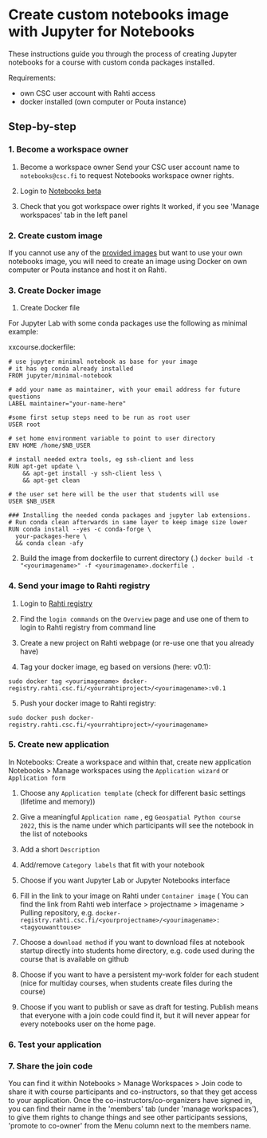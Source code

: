 # Create custom notebooks image with Jupyter for Notebooks 

These instructions guide you through the process of creating Jupyter notebooks for a course with custom conda packages installed. 

Requirements: 

* own CSC user account with Rahti access
* docker installed (own computer or Pouta instance)

## Step-by-step

### 1. Become a workspace owner

1. Become a workspace owner
Send your CSC user account name to `notebooks@csc.fi` to request Notebooks workspace owner rights.

2. Login to [Notebooks beta](https://notebooks-beta.rahtiapp.fi/welcome)

3. Check that you got workspace ower rights
It worked, if you see 'Manage workspaces' tab in the left panel

### 2. Create custom image

If you cannot use any of the [provided images](https://github.com/CSCfi/notebook-images/tree/master/builds) but want to use your own notebooks image, you will need to create an image using Docker on own computer or Pouta instance and host it on Rahti.

### 3. Create Docker image

1. Create Docker file

For Jupyter Lab with some conda packages use the following as minimal example:

xxcourse.dockerfile:

```text 
# use jupyter minimal notebook as base for your image
# it has eg conda already installed
FROM jupyter/minimal-notebook

# add your name as maintainer, with your email address for future questions
LABEL maintainer="your-name-here"

#some first setup steps need to be run as root user
USER root

# set home environment variable to point to user directory
ENV HOME /home/$NB_USER

# install needed extra tools, eg ssh-client and less
RUN apt-get update \
    && apt-get install -y ssh-client less \
    && apt-get clean

# the user set here will be the user that students will use 
USER $NB_USER

### Installing the needed conda packages and jupyter lab extensions. 
# Run conda clean afterwards in same layer to keep image size lower
RUN conda install --yes -c conda-forge \
  your-packages-here \
  && conda clean -afy

```

2. Build the image from dockerfile to current directory (.)
`docker build -t "<yourimagename>" -f <yourimagename>.dockerfile .`

### 4. Send your image to Rahti registry

1. Login to [Rahti registry](https://registry-console.rahti.csc.fi/)

2. Find the `login commands` on the `Overview` page and use one of them to login to Rahti registry from command line

3. Create a new project on Rahti webpage (or re-use one that you already have)

4. Tag your docker image, eg based on versions (here: v0.1):

`sudo docker tag <yourimagename> docker-registry.rahti.csc.fi/<yourrahtiproject>/<yourimagename>:v0.1`

5. Push your docker image to Rahti registry:

`sudo docker push docker-registry.rahti.csc.fi/<yourrahtiproject>/<yourimagename>`

### 5. Create new application

In Notebooks: Create a workspace and within that, create new application
Notebooks > Manage workspaces using the `Application wizard` or `Application form`

1. Choose any `Application template` (check for different basic settings (lifetime and memory))

2. Give a meaningful `Application name` , eg `Geospatial Python course 2022`, this is the name under which participants will see the notebook in the list of notebooks

3. Add a short `Description`

4. Add/remove `Category labels` that fit with your notebook

5. Choose if you want Jupyter Lab or Jupyter Notebooks interface

6. Fill in the link to your image on Rahti under `Container image` ( You can find the link from Rahti web interface > projectname > imagename > Pulling repository, e.g. `docker-registry.rahti.csc.fi/<yourprojectname>/<yourimagename>:<tagyouwanttouse>`

7. Choose a `download method` if you want to download files at notebook startup directly into students home directory, e.g. code used during the course that is available on github

8. Choose if you want to have a persistent my-work folder for each student (nice for multiday courses, when students create files during the course)

9. Choose if you want to publish or save as draft for testing. Publish means that everyone with a join code could find it, but it will never appear for every notebooks user on the home page.

### 6. Test your application

### 7. Share the join code 

You can find it within Notebooks > Manage Workspaces > Join code to share it with course participants and co-instructors, so that they get access to your application.
Once the co-instructors/co-organizers have signed in, you can find their name in the 'members' tab (under 'manage workspaces'), to give them rights to change things and see other participants sessions, 'promote to co-owner' from the Menu column next to the members name.
